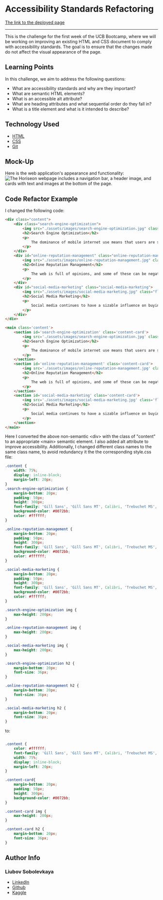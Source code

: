 # Accessibility Standards Refactoring


[The link to the deployed page](https://liubovsobolevskaya.github.io/accessibility_standards_refactoring/#social-media-marketing)
______________


This is the challenge for the first week of the UCB Bootcamp, where we will be working on improving an existing HTML and CSS document to comply with accessibility standards. The goal is to ensure that the changes made do not affect the visual appearance of the page.

## Learning Points 
In this challenge, we aim to address the following questions:

* What are accessibility standards and why are they important?
* What are semantic HTML elements?
* What is an accessible alt attribute?
* What are heading attributes and what sequential order do they fall in?
* What is a title element and what is it intended to describe?

## Technology Used 

* [HTML](https://developer.mozilla.org/en-US/docs/Web/HTML)
* [CSS](https://developer.mozilla.org/en-US/docs/Web/CSS)      
* [Git](https://git-scm.com/)       


## Mock-Up

Here is the web application's appearance and functionality:
![The Horiseon webpage includes a navigation bar, a header image, and cards with text and images at the bottom of the page.](./assets/readme_img/01-html-css-git-homework-demo.gif)

## Code Refactor Example

I changed the following code:
```html
<div class="content">
    <div class="search-engine-optimization">
        <img src="./assets/images/search-engine-optimization.jpg" class="float-left" />
        <h2>Search Engine Optimization</h2>
        <p>
            The dominance of mobile internet use means that users are searching for the right business as they travel, shop, or sit on their couch at home. Search Engine Optimization (SEO) allows you to increase your visibility and find the right customers for your business.
        </p>
    </div>
    <div id="online-reputation-management" class="online-reputation-management">
        <img src="./assets/images/online-reputation-management.jpg" class="float-right" />
        <h2>Online Reputation Management</h2>
        <p>
            The web is full of opinions, and some of these can be negative. Social media allows anyone with an internet connection to say whatever they want about your business. Online Reputation Management gives you the control over what potential customers see when they search for your business.
        </p>
    </div>
    <div id="social-media-marketing" class="social-media-marketing">
        <img src="./assets/images/social-media-marketing.jpg" class="float-left" />
        <h2>Social Media Marketing</h2>
        <p>
            Social media continues to have a sizable influence on buying habits. Social media marketing helps you determine which platforms are suited to your brand, using analytics to find the right markets and increase your lead generation.
        </p>
    </div>
</div>

```


```html
<main class='content'>
    <section id='search-engine-optimization' class='content-card'>
        <img src='./assets/images/search-engine-optimization.jpg' class='float-left' alt = 'laptop with a magnifying glass on it, a notebook with an abbreviation SEO and related terms written on it, a cup with a coffee, and pens'/>
        <h2>Search Engine Optimization</h2>
        <p>
            The dominance of mobile internet use means that users are searching for the right business as they travel, shop, or sit on their couch at home. Search Engine Optimization (SEO) allows you to increase your visibility and find the right customers for your business.
        </p>
    </section>
    <section id='online-reputation-management' class='content-card'>
        <img src='./assets/images/online-reputation-management.jpg' class='float-right' alt = 'partial view of a person holding a mobile phone and working on a laptop with a word REPUTATION and several charts on the screen' />
        <h2>Online Reputation Management</h2>
        <p>
            The web is full of opinions, and some of these can be negative. Social media allows anyone with an internet connection to say whatever they want about your business. Online Reputation Management gives you the control over what potential customers see when they search for your business.
        </p>
    </section>
    <section id='social-media-marketing' class='content-card'>
        <img src='./assets/images/social-media-marketing.jpg' class='float-left'  alt = 'six people sitting behind a table with several devices and vivid stickers with internet-related pictures and words on top of the table'/>
        <h2>Social Media Marketing</h2>
        <p>
            Social media continues to have a sizable influence on buying habits. Social media marketing helps you determine which platforms are suited to your brand, using analytics to find the right markets and increase your lead generation.
        </p>
    </section>       
</main>
```
Here I converted the above non-semantic <div\> with the class of "content" to an appropriate <main\>  semantic element. I also added alt attribute to improve accessibility. Additionally, I changed different class names to the same class name, to avoid redundancy it the the corresponding style.css file:

```css
.content {
    width: 75%;
    display: inline-block;
    margin-left: 20px;
}
.search-engine-optimization {
    margin-bottom: 20px;
    padding: 50px;
    height: 300px;
    font-family: 'Gill Sans', 'Gill Sans MT', Calibri, 'Trebuchet MS', sans-serif;
    background-color: #0072bb;
    color: #ffffff;
}

.online-reputation-management {
    margin-bottom: 20px;
    padding: 50px;
    height: 300px;
    font-family: 'Gill Sans', 'Gill Sans MT', Calibri, 'Trebuchet MS', sans-serif;
    background-color: #0072bb;
    color: #ffffff;
}

.social-media-marketing {
    margin-bottom: 20px;
    padding: 50px;
    height: 300px;
    font-family: 'Gill Sans', 'Gill Sans MT', Calibri, 'Trebuchet MS', sans-serif;
    background-color: #0072bb;
    color: #ffffff;
}

.search-engine-optimization img {
    max-height: 200px;
}

.online-reputation-management img {
    max-height: 200px;
}

.social-media-marketing img {
    max-height: 200px;
}

.search-engine-optimization h2 {
    margin-bottom: 20px;
    font-size: 36px;
}

.online-reputation-management h2 {
    margin-bottom: 20px;
    font-size: 36px;
}

.social-media-marketing h2 {
    margin-bottom: 20px;
    font-size: 36px;
}

```
to:
```css

.content {
    color: #ffffff;
    font-family: 'Gill Sans', 'Gill Sans MT', Calibri, 'Trebuchet MS', sans-serif;
    width: 75%;
    display: inline-block;
    margin-left: 20px;
}

.content-card{
    margin-bottom: 20px;
    padding: 50px;
    height: 300px;
    background-color: #0072bb;
}

.content-card img {
    max-height: 200px;
}

.content-card h2 {
    margin-bottom: 20px;
    font-size: 36px;
}
```

## Author Info

### Liubov Sobolevkaya
* [LinkedIn](https://www.linkedin.com/in/liubov-sobolevskaya-45756a101/)
* [Github](https://github.com/LiubovSobolevskaya)
* [Kaggle](https://www.kaggle.com/lyubovsobolevskaya)

